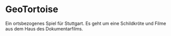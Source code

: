 # GeoTortoise
Ein ortsbezogenes Spiel für Stuttgart. Es geht um eine Schildkröte und Filme aus dem Haus des Dokumentarfilms.
